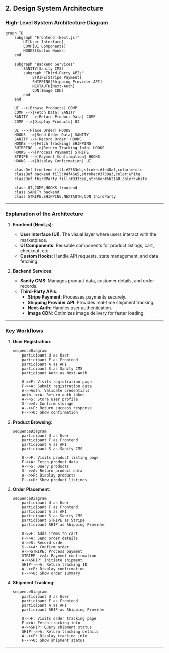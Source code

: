 ## **2. Design System Architecture**

### **High-Level System Architecture Diagram**
```mermaid
graph TB
    subgraph "Frontend (Next.js)"
        UI[User Interface]
        COMP[UI Components]
        HOOKS[Custom Hooks]
    end

    subgraph "Backend Services"
        SANITY[Sanity CMS]
        subgraph "Third-Party APIs"
            STRIPE[Stripe Payment]
            SHIPPING[Shipping Provider API]
            NEXTAUTH[Next-Auth]
            CDN[Image CDN]
        end
    end

    UI -->|Browse Products| COMP
    COMP -->|Fetch Data| SANITY
    SANITY -->|Return Product Data| COMP
    COMP -->|Display Products| UI

    UI -->|Place Order| HOOKS
    HOOKS -->|Send Order Data| SANITY
    SANITY -->|Record Order| HOOKS
    HOOKS -->|Fetch Tracking| SHIPPING
    SHIPPING -->|Return Tracking Info| HOOKS
    HOOKS -->|Process Payment| STRIPE
    STRIPE -->|Payment Confirmation| HOOKS
    HOOKS -->|Display Confirmation| UI

    classDef frontend fill:#2563eb,stroke:#1e40af,color:white
    classDef backend fill:#4f46e5,stroke:#3730a3,color:white
    classDef thirdParty fill:#9333ea,stroke:#6b21a8,color:white

    class UI,COMP,HOOKS frontend
    class SANITY backend
    class STRIPE,SHIPPING,NEXTAUTH,CDN thirdParty
```

---

### **Explanation of the Architecture**
1. **Frontend (Next.js)**:
   - **User Interface (UI)**: The visual layer where users interact with the marketplace.
   - **UI Components**: Reusable components for product listings, cart, checkout, etc.
   - **Custom Hooks**: Handle API requests, state management, and data fetching.

2. **Backend Services**:
   - **Sanity CMS**: Manages product data, customer details, and order records.
   - **Third-Party APIs**:
     - **Stripe Payment**: Processes payments securely.
     - **Shipping Provider API**: Provides real-time shipment tracking.
     - **Next-Auth**: Handles user authentication.
     - **Image CDN**: Optimizes image delivery for faster loading.

---

### **Key Workflows**

1. **User Registration**:
   ```mermaid
   sequenceDiagram
       participant U as User
       participant F as Frontend
       participant A as API
       participant S as Sanity CMS
       participant Auth as Next-Auth

       U->>F: Visits registration page
       F->>A: Submit registration data
       A->>Auth: Validate credentials
       Auth-->>A: Return auth token
       A->>S: Store user profile
       S-->>A: Confirm storage
       A-->>F: Return success response
       F-->>U: Show confirmation
   ```

2. **Product Browsing**:
   ```mermaid
   sequenceDiagram
       participant U as User
       participant F as Frontend
       participant A as API
       participant S as Sanity CMS

       U->>F: Visits product listing page
       F->>A: Fetch product data
       A->>S: Query products
       S-->>A: Return product data
       A-->>F: Display products
       F-->>U: Show product listings
   ```

3. **Order Placement**:
   ```mermaid
   sequenceDiagram
       participant U as User
       participant F as Frontend
       participant A as API
       participant S as Sanity CMS
       participant STRIPE as Stripe
       participant SHIP as Shipping Provider

       U->>F: Adds items to cart
       F->>A: Send order details
       A->>S: Record order
       S-->>A: Confirm order
       A->>STRIPE: Process payment
       STRIPE-->>A: Payment confirmation
       A->>SHIP: Initiate shipment
       SHIP-->>A: Return tracking ID
       A-->>F: Display confirmation
       F-->>U: Show order summary
   ```

4. **Shipment Tracking**:
   ```mermaid
   sequenceDiagram
       participant U as User
       participant F as Frontend
       participant A as API
       participant SHIP as Shipping Provider

       U->>F: Visits order tracking page
       F->>A: Fetch tracking info
       A->>SHIP: Query shipment status
       SHIP-->>A: Return tracking details
       A-->>F: Display tracking info
       F-->>U: Show shipment status
   ```

---
